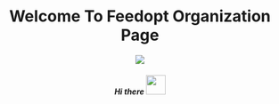 <h1 style="" align="center">Welcome To Feedopt Organization Page</h1>

<p align="center">
<img src="https://user-images.githubusercontent.com/77804034/172105308-87bf8def-6bd1-45f3-a7a4-3b07da55ba88.jpg"/>
</p>

<h5 align="center">Hi there <img src="https://giphy.com/embed/Wj7lNjMNDxSmc" style="width:35px; heigth:35px"></h5>
